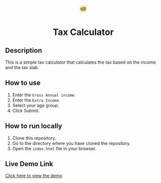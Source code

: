 <center>
<img src="./assets/favicon.png" />
<h1>Tax Calculator</h1>

</center>

## Description
This is a simple tax calculator that calculates the tax based on the income and the tax slab.

## How to use
1. Enter the `Gross Annual income`.
2. Enter the `Extra Income`.
3. Select your age group.
4. Click Submit.

## How to run locally
1. Clone this repository.
2. Go to the directory where you have cloned the repository.
3. Open the `index.html` file in your browser.

## Live Demo Link
[Click here to view the demo](https://tax-calculator-in.vercel.app/)
